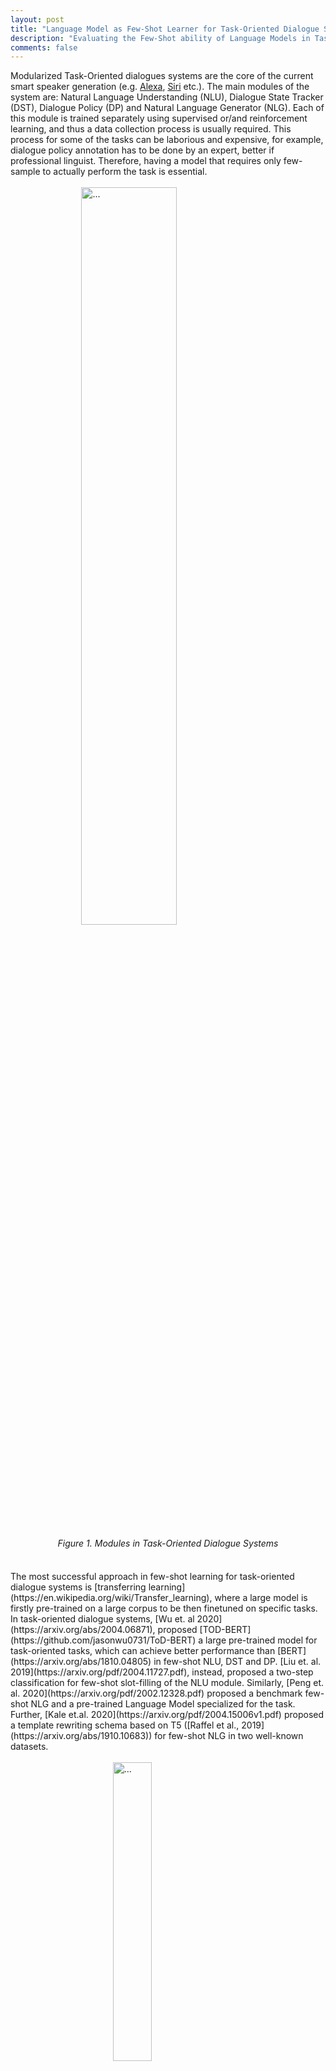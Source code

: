 ```yaml
---
layout: post
title: "Language Model as Few-Shot Learner for Task-Oriented Dialogue Systems"
description: "Evaluating the Few-Shot ability of Language Models in Task-Oriented Dialogue Systems"
comments: false
---
```

<style>

figcaption {
  /* background-color: black;
  color: white; */
  font-style: italic;
  padding: 2px;
  text-align: center;
}
.center {
  display: block;
  margin-left: auto;
  margin-right: auto;
  /* width: 70%; */
}
/* CSS Simple Pre Code */
pre {
    background: rgba(197, 225, 184, 0.2);
    /* white-space: pre; */
    /* word-wrap: break-word; */
    overflow: auto;
}

pre.code {
    /* margin: 1px 1px; */
    /* border-radius: 2px; */
    /* border: 1px solid #FDF1DD; */
    position: relative;
}

pre.code label {
    /* font-family: sans-serif; */
    /* font-weight: bold; */
    font-size: 13px;
    /* color: #ddd; */
    position: absolute;
    left: 12px;
    top: 9.5px;
    text-align: center;
    width: 20px;
    -webkit-user-select: none;
    -moz-user-select: none;
    -ms-user-select: none;
    pointer-events: none;
}

pre.code code {
    font-family: "Inconsolata","Monaco","Consolas","Andale Mono","Bitstream Vera Sans Mono","Courier New",Courier,monospace;
    display: block;
    margin: 0 0 0 25px;
    /* padding: 1px 16px 14px; */
    /* border-left: 1px solid #555; */
    overflow-x: auto;
    /* font-size: 13px; */
    /* line-height: 19px; */
    /* color: #ddd; */
}




</style>
<script src="https://polyfill.io/v3/polyfill.min.js?features=es6"></script>
<script id="MathJax-script" async src="https://cdn.jsdelivr.net/npm/mathjax@3/es5/tex-mml-chtml.js"></script>

Modularized Task-Oriented dialogues systems are the core of the current smart speaker generation (e.g. [Alexa](https://en.wikipedia.org/wiki/Amazon_Alexa), [Siri](https://en.wikipedia.org/wiki/Siri) etc.). The main modules of the system are: Natural Language Understanding (NLU), Dialogue State Tracker (DST), Dialogue Policy (DP) and Natural Language Generator (NLG). Each of this module is trained separately using supervised or/and reinforcement learning, and thus a data collection process is usually required. This process for some of the tasks can be laborious and expensive, for example, dialogue policy annotation has to be done by an expert, better if professional linguist. Therefore, having a model that requires only few-sample to actually perform the task is essential. 
<br />
<br />
<img class="center"  width="55%" src="{{ site.url }}/images/IMG.png" alt="...">
<figcaption>Figure 1. Modules in Task-Oriented Dialogue Systems</figcaption>
<br />
<br />
The most successful approach in few-shot learning for task-oriented dialogue systems is [transferring learning](https://en.wikipedia.org/wiki/Transfer_learning), where a large model is firstly pre-trained on a large corpus to be then finetuned on specific tasks. In task-oriented dialogue systems, [Wu et. al 2020](https://arxiv.org/abs/2004.06871), proposed [TOD-BERT](https://github.com/jasonwu0731/ToD-BERT) a large pre-trained model for task-oriented tasks, which can achieve better performance than [BERT](https://arxiv.org/abs/1810.04805) in few-shot NLU, DST and DP. [Liu et. al. 2019](https://arxiv.org/pdf/2004.11727.pdf), instead, proposed a two-step classification for few-shot slot-filling of the NLU module. Similarly, [Peng et. al. 2020](https://arxiv.org/pdf/2002.12328.pdf) proposed a benchmark few-shot NLG and a pre-trained Language Model specialized for the task. Further, [Kale et.al. 2020](https://arxiv.org/pdf/2004.15006v1.pdf) proposed a template rewriting schema based on T5 ([Raffel et al., 2019](https://arxiv.org/abs/1910.10683)) for few-shot NLG in two well-known datasets.

<br />
<br />
<img class="center"  width="35%" src="{{ site.url }}/images/few_shot.png" alt="...">
<figcaption>Figure 2. Language Model priming for few-shot intent recognition. Image inspired by OpenAI GPT-3 ([Brown TB et.al, ‎2020](https://arxiv.org/pdf/2005.14165.pdf))</figcaption>
<br />
<br />
For performing few-shot learning, existing methods requires a set of task-specific parameters since the model is fine-tuned with the few samples. A possible workaround is to perform few-shot learning by priming a [Language Model](https://en.wikipedia.org/wiki/Language_model) (LM) like has been shown in GPT-2 ([Radford, et.al. 2018](https://d4mucfpksywv.cloudfront.net/better-language-models/language-models.pdf)) and GPT-3 ([Brown TB et.al, ‎2020](https://arxiv.org/pdf/2005.14165.pdf)). In this setting, **NO** parameters are actually updated and thus allowing a single model to perform multiple tasks. In this blog-post, we evaluate the few-shot ability of LM priming on the four task-oriented tasks aforementioned (i.e. NLU, DST, DP, and NLG). 

\\
Currently, GPT-3 is not accessible to the public, or at least not to me now &#128584;, thus we experiment on different GPT-2 sizes model such as SMALL (117M), LARGE (762M). XL (1.45B). All the experiments are run on a single NVIDIA 1080Ti GPU.

### Priming the LM for few-shot learning
Differently from fine-tuning, few-shot learning with Language Models requires to design prefixes to perform few-shot learning ([Radford, et.al. 2018](https://d4mucfpksywv.cloudfront.net/better-language-models/language-models.pdf),[Brown TB et.al, ‎2020](https://arxiv.org/pdf/2005.14165.pdf)). In our four tasks, we use three categories of prefix: *binary*, *value-based* and *generative* -- check main paper for more information--. We use different prefixes style depending on the task-oriented tasks and we compare the results of LM few-shot priming with existing fine-tune base models. In all the experiments, we used different amount of shots since different task may fit more or fewer samples in the 1024 max input size.

#### NLU
We use the SNIPS ([Coucke et al., 2018](https://arxiv.org/abs/1805.10190)) dataset for evaluating the *SLOT-FILLING* and *INTENT* recognition task. We follow the few-shot setting of (Liu et.al. 2020) and we use the official CoNLL F1 scorer. For the *INTENT* classification, we finetuned RoBERTa ([Liu et al. 2019](https://arxiv.org/abs/1907.11692)) with 10 samples and we use Accuracy as evaluation metric. We used *value-based* LM prefix for the *SLOT-FILLING* task with a maxim of 15 shots, and *binary* LM prefix for the *INTENT* classification task with a maximum of 10 shots. An example of prefixes for the two tasks is shown in below, and the performance in few-shot is shown in the Figure.

  <pre class='code code-css'>
    <label>SLOT-FILLING</label>
    <code>add tune to my hype playlist => entity_name = none\n
add to playlist confidence boost here comes => entity_name = here comes \n
add the track bg knocc out to the rapcaviar playlist => entity_name =</code>
  </pre>
  <pre class='code code-css'>
    <label>INTENT</label>
    <code>listen to westbam alumb allergic on google music => playmusic = true\n 
rate this novel 4 points out of 6 => playmusic = false\n
add sabrina salerno to the grime instrumentals playlist => playmusic =</code>
  </pre>
<br />
<img class="center"  width="96%" src="{{ site.url }}/images/NLU.png" alt="...">
<!-- <img class="center" width="50%" src="{{ site.url }}/images/INTENT.png" alt="..."> -->

#### DST
We use the MultiWoZ ([Budzianowski et al., 2018](https://arxiv.org/abs/1810.00278)) dataset for evaluating the *DST* task. Differently from other work, we use the last user utterance as input to the model and we update the predicted-DST through turns. For the few-shot evaluation, we follow the setting of ([Wu et. al 2020](https://arxiv.org/abs/2004.06871)) and we report the joint and slot accuracy. As baselines, we use [TOD-BERT](https://github.com/jasonwu0731/ToD-BERT) and [BERT](https://arxiv.org/abs/1810.04805), finetuned with 10% of the training data -- which is equivalent to 500 examples --. We use *value-based* LM prefix, as for the slot-filling task, with a maximum of 15 shots due to limited context.


  <pre class='code code-css'>
    <label>DST</label>
    <code>i need a cab by 12:30 too the contact # and car type will be most helpful => leave_at = 12:30 \n
i would like the taxi to pick me up from the hotel . i need to be at the restaurant at 18:30 . => leave_at = none\n
i would like a taxi from saint john s college to pizza hut fen ditton . => leave_at =</code>
  </pre>
  <img class="center"  width="100%" src="{{ site.url }}/images/DST.png" alt="...">


#### ACT
We use the MultiWoZ ([Budzianowski et al., 2018](https://arxiv.org/abs/1810.00278)) dataset for evaluating the speech *ACT* identification task. Differently from other work, only the system utterance is used as input to the model, instead of including the dialogue history and the user utterance as in ([Wu et. al 2020](https://arxiv.org/abs/2004.06871)). For the few-shot evaluation, we follow the setting of ([Wu et. al 2020](https://arxiv.org/abs/2004.06871)) and we use the F1-score as metric. As baselines, we use [TOD-BERT](https://github.com/jasonwu0731/ToD-BERT) and [BERT](https://arxiv.org/abs/1810.04805), finetuned with 10% of the training data -- which is equivalent to 500 examples --. We use *binary* LM prefix, as for the intent classification task, with a maximum of 15 shots due to limited context.

  <pre class='code code-css'>
    <label>ACT</label>
    <code>yes your booking is successful and your reference number is ri4vvzyc . => offerbooked = true\n
what type of food are you looking for ? => offerbooked = false \n
i do not seem to be finding anything called nusha . what type of food does the restaurant serve ? => offerbooked =</code>
  </pre>
  <img class="center"  width="60%" src="{{ site.url }}/images/ACT.png" alt="...">


#### NLG
We use the FewShotWOZ ([Peng et. al. 2020](https://arxiv.org/pdf/2002.12328.pdf)) dataset for evaluating the *NLG* task. For the few-shot evaluation, we follow the setting of ([Peng et. al. 2020](https://arxiv.org/pdf/2002.12328.pdf)) and we use BLUE and Slot Error Rate as metric. We use SC-LSTM, GPT-2, and SC-GPT-2 ([Peng et. al. 2020](https://arxiv.org/pdf/2002.12328.pdf)) as baselines, all finetuned with 50 examples from the training data. We use *generative* LM prefix with a maximum of 20 shots due to limited context.

  <pre class='code code-css'>
    <label>NLG</label>
    <code>inform(name='hilton san francisco financial district';area='chinatown') => the hilton san francisco financial district is near chinatown\n
inform(name='ocean park motel';dogsallowed='none';phone='4155667020') => the phone number for ocean park motel is 4155667020 . no dogs are allowed there \n
inform(name='super 8 san francisco';phone='8005369326') =></code>
  </pre>
  <img class="center"  width="100%" src="{{ site.url }}/images/NLG.png" alt="...">

### Analysis and Limitation
From the experimental results, we observe that: 
* Larger the model better the performance in both *NLU* and *NLG* tasks, while instead in the *DST* and *ACT* tasks GPT-2 large 762M performs better than the XL (1.54B) version. This is quite uni-intuitive given the results reported in GPT-3. Further investigation would be needed to understand whether changing the prefix can help to improve the performance of larger models;
* In the *NLU*, *ACT* and *NLG*, LM priming few-shot shows promising results, achieving similar or better performance than the weakest finetuning based baseline, which also uses a larger number of shots. On the other hand, in *DST* the gap with the existing baseline is still large.

\\
From the experiment we conducted, we observed two limitations in this approach: 
* using *binary* and *value-based* generation requires as many forward as the number of classes or slots. Although these forward passes are independent, this way achieve few-shots is not as effective as generating directly the class or the tag (e.g. *NLU*). In early experiments, we try to covert all the task into a the *generative* format, thus making the model generate directly the sequence of tags or the class label. Unfortunately, the results in the *generative* setting are bad but we are unsure if larger LMs such as GPT-3 can perform better.
* the current max-input length of GPT-2 (1024 tokens) greatly limit the number of shots that can be provided to the model. Indeed, in most of the tasks not more than 15-shots can be provided, thus making it incomparable with existing models that uses a larger number of shots. 

### Conclusion
In this short blog, we demonstrate the potential of LM priming few-shot learning in the most common task-oriented dialogue systems tasks (NLU, DST, ACT and NLG). Our experiments show that in most of the task larger LMs are better few-shot learner, confirming the hypothesis in ([Brown TB et.al, ‎2020](https://arxiv.org/pdf/2005.14165.pdf)) and, in some cases, they can also achieve similar or better results than the weakest fine-tuning based baseline. Finally, we unveil two limitations of the current LM priming few-shot learning such as computational cost and limited word context size. 

### Acknowledgements
I would like to thanks [Zihan Liu](https://zliucr.github.io/) for helping me with the NLU scorers, [Zhaojiang Lin](https://zlinao.github.io/) for the discussion and insight about the limitation of the LM priming few-shot, [Jason Wu](https://jasonwu0731.github.io/) for providing an easy to use code in ToD-BERT and for clarification about the code and tasks, and [Baolin Peng](https://scholar.google.com/citations?user=u1CNjgwAAAAJ&hl=zh-CN) for the easy to use repository FewShotNLG and for providing help with the scorer. 

### Useful Links
- Github: https://github.com/andreamad8/TASK-ORIENTED-LM-FEWSHOT
- Paper: ARRIVING SOON
